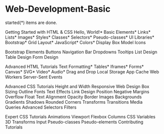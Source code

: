 # Web-Development-Basic

started(*) items are done.

Getting Started with HTML & CSS
    Hello, World!*
    Basic Elements*
    Links*
    Lists*
    Images*
    Styles*
    Classes*
    Selectors*
    Pseudo-classes*
    UI Libraries*
    Bootstrap*
    Grid Layout*
    JavaScript*
    Colors*
    Display
    Box Model
    Icons

Bootstrap Elements
    Buttons
    Navigation Bar
    Dropdowns
    Tooltips
    List Design
    Table Design
    Form Design

Advanced HTML Tutorials
    Text Formatting*
    Tables*
    Iframes*
    Forms*
    Canvas*
    SVG*
    Video*
    Audio*
    Drag and Drop
    Local Storage
    App Cache
    Web Workers
    Server-Sent Events

Advanced CSS Tutorials
    Height and Width
    Responsive Web Design
    Box Sizing
    Outline
    Fonts
    Text Effects
    Link Design
    Position
    Negative Margins
    Overflow
    Float
    Text Alignment
    Opacity
    Border Images
    Backgrounds
    Gradients
    Shadows
    Rounded Corners
    Transforms
    Transitions
    Media Queries
    Advanced Selectors
    Filters

Expert CSS Tutorials
    Animations
    Viewport
    Flexbox
    Columns
    CSS Variables
    3D Transforms
    Input Pseudo-classes
    Pseudo-elements
    Contributing Tutorials
